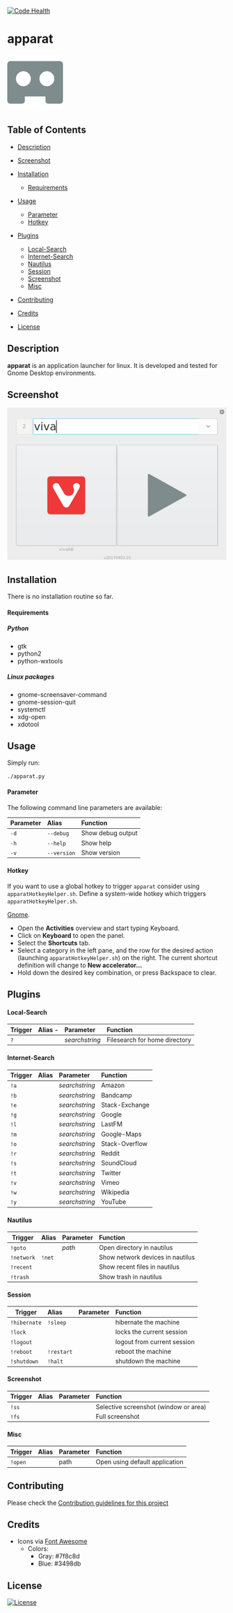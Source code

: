 [![Code Health](https://landscape.io/github/yafp/apparat/master/landscape.svg?style=flat)](https://landscape.io/github/yafp/apparat/master)

apparat
==========

![logo](https://raw.githubusercontent.com/yafp/apparat/master/apparat/gfx/core/bt_appIcon_128.png)


## Table of Contents

  * [Description](#description)
  * [Screenshot](#screenshot)
  * [Installation](#installation)
    * [Requirements](rRequirements)
  * [Usage](#usage)
    * [Parameter](#parameter)
    * [Hotkey](#hotkey)
  * [Plugins](#plugins)
    * [Local-Search](#local-search)
    * [Internet-Search](#internet-search)
    * [Nautilus](#nautilus)
    * [Session](#session)
    * [Screenshot](#screenshot)
    * [Misc](#misc)

  * [Contributing](#contributing)
  * [Credits](#credits)
  * [License](#license)


## <a name="description">Description

__apparat__ is an application launcher for linux. It is developed and tested for Gnome Desktop environments.


## <a name="screenshot">Screenshot
![screenshot](https://raw.githubusercontent.com/yafp/apparat/master/docs/screenshot_ui.png)


## <a name="installation">Installation
There is no installation routine so far.

#### <a name="requirements">Requirements
##### Python
- gtk
- python2
- python-wxtools

##### Linux packages
- gnome-screensaver-command
- gnome-session-quit
- systemctl
- xdg-open
- xdotool


## <a name="usage">Usage
Simply run:
```
./apparat.py
```


#### <a name="parameter">Parameter
The following command line parameters are available:

| Parameter     | Alias          | Function            |
| ------------- |:---------------| :-------------------|
| ```-d```      | ```--debug```  | Show debug output   |
| ```-h```      | ```--help```   | Show help           |
| ```-v```      | ```--version```| Show version        |


#### <a name="hotkey">Hotkey
If you want to use a global hotkey to trigger ```apparat``` consider using ```apparatHotkeyHelper.sh```. Define a system-wide hotkey which triggers ```apparatHotkeyHelper.sh```.

[Gnome](https://help.gnome.org/users/gnome-help/stable/keyboard-shortcuts-set.html.en).
* Open the **Activities** overview and start typing Keyboard.
* Click on **Keyboard** to open the panel.
* Select the **Shortcuts** tab.
* Select a category in the left pane, and the row for the desired action (launching ```apparatHotkeyHelper.sh```)  on the right. The current shortcut definition will change to **New accelerator…**
* Hold down the desired key combination, or press Backspace to clear.



## <a name="plugins">Plugins
#### <a name="local-search">Local-Search
| Trigger          | Alias         -| Parameter      | Function                      |
| ---------------- |:---------------| :--------------|:----------------------------- |
| ```?```          |                | _searchstring_ | Filesearch for home directory |


#### <a name="internet-search">Internet-Search
| Trigger          | Alias          | Parameter      | Function       |
| ---------------- |:---------------| :--------------|:-------------- |
| ```!a```         |                | _searchstring_ | Amazon         |
| ```!b```         |                | _searchstring_ | Bandcamp       |
| ```!e```         |                | _searchstring_ | Stack-Exchange |
| ```!g```         |                | _searchstring_ | Google         |
| ```!l```         |                | _searchstring_ | LastFM         |
| ```!m```         |                | _searchstring_ | Google-Maps    |
| ```!o```         |                | _searchstring_ | Stack-Overflow |
| ```!r```         |                | _searchstring_ | Reddit         |
| ```!s```         |                | _searchstring_ | SoundCloud     |
| ```!t```         |                | _searchstring_ | Twitter        |
| ```!v```         |                | _searchstring_ | Vimeo          |
| ```!w```         |                | _searchstring_ | Wikipedia      |
| ```!y```         |                | _searchstring_ | YouTube        |


#### <a name="nautilus">Nautilus
| Trigger          | Alias          | Parameter      | Function                         |
| ---------------- |:-------------- | :--------------|:---------------------------------|
| ```!goto```      |                | _path_         | Open directory in nautilus       |
| ```!network```   | ```!net```     |                | Show network devices in nautilus |
| ```!recent```    |                |                | Show recent files in nautilus    |
| ```!trash```     |                |                | Show trash in nautilus           |


#### <a name="session">Session
| Trigger          | Alias          | Parameter      | Function                    |
| ---------------- |:-------------- | :--------------|:----------------------------|
| ```!hibernate``` | ```!sleep```   |                | hibernate the machine       |
| ```!lock```      |                |                | locks the current session   |
| ```!logout```    |                |                | logout from current session |
| ```!reboot```    | ```!restart``` |                | reboot the machine          |
| ```!shutdown```  | ```!halt```    |                | shutdown the machine        |


#### <a name="screenshot">Screenshot
| Trigger          | Alias              | Parameter      | Function                              |
| ---------------- |:------------------ | :--------------|:--------------------------------------|
| ```!ss```        |                    |                | Selective screenshot (window or area) |
| ```!fs```        |                    |                | Full screenshot                       |


#### <a name="misc">Misc
| Trigger          | Alias              | Parameter      | Function                         |
| ---------------- |:------------------ | :--------------|:---------------------------------|
| ```!open```      |                    | path           | Open using default application   |



## <a name="contributing">Contributing
Please check the [Contribution guidelines for this project](.github/CONTRIBUTING.md)


## <a name="credits">Credits
* Icons via [Font Awesome](http://fontawesome.io)
  * Colors:
    * Gray: #7f8c8d
    * Blue: #3498db

## <a name="license">License
[![License](https://img.shields.io/badge/license-GPL3-brightgreen.svg)](LICENSE)
